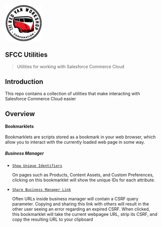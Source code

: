![Logo](docs/img/logo.png "Logo")

SFCC Utilities
---

> Utilities for working with Salesforce Commerce Cloud

Introduction
---

This repo contains a collection of utilities that make interacting with Salesforce Commerce Cloud easier

Overview
---

#### Bookmarklets

Bookmarklets are scripts stored as a bookmark in your web browser, which allow you to interact with the currently loaded web page in some way.

##### Business Manager

* [`Show Unique Identifiers`](docs/bm-unique-ids.md)

  On pages such as Products, Content Assets, and Custom Preferences, clicking on this bookmarklet will show the unique IDs for each attribute.

* [`Share Business Manager Link`](docs/bm-share-link.md)
  
  Often URLs inside business manager will contain a CSRF query parameter.  Copying and sharing this link with others will result in the other user seeing an error regarding an expired CSRF. 
  When clicked, this bookmarklet will take the current webpagee URL, strip its CSRF, and copy the resulting URL to your clipboard 
